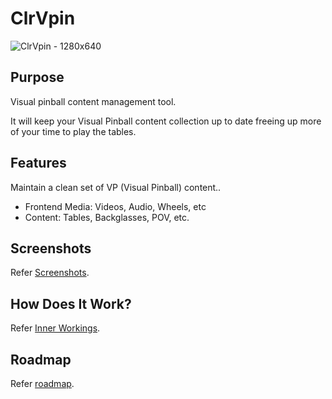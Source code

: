 # ClrVpin
![ClrVpin - 1280x640](https://user-images.githubusercontent.com/11408611/117466530-654d2d80-af85-11eb-8493-c49034aa9315.png)

## Purpose
Visual pinball content management tool.

It will keep your Visual Pinball content collection up to date freeing up more of your time to play the tables.

## Features
Maintain a clean set of VP (Visual Pinball) content..
- Frontend Media: Videos, Audio, Wheels, etc
- Content: Tables, Backglasses, POV, etc.

## Screenshots
Refer [Screenshots](https://github.com/stojy/ClrVpin/wiki/Screenshots).

## How Does It Work?
Refer [Inner Workings](https://github.com/stojy/ClrVpin/wiki/Inner-Workings).

## Roadmap
Refer [roadmap](https://github.com/stojy/ClrVpin/wiki/Roadmap).
